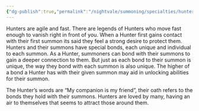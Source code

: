 ```yaml
---
{"dg-publish":true,"permalink":"/nightvale/summoning/specialties/hunter/"}
---
```



Hunters are agile and fast. There are legends of Hunters who move fast enough to vanish right in front of you. When a Hunter first gains contact with their first summon its said they feel a strong desire to protect them. Hunters and their summons have special bonds, each unique and individual to each summon. As a Hunter, summoners can bond with their summons to gain a deeper connection to them. But just as each bond to their summon is unique, the way they bond with each summon is also unique. The higher of a bond a Hunter has with their given summon may aid in unlocking abilities for their summon. 


The Hunter’s words are “My companion is my friend”, their oath refers to the bonds they hold with their summons. Hunters are loved by many, having an air to themselves that seems to attract those around them.

